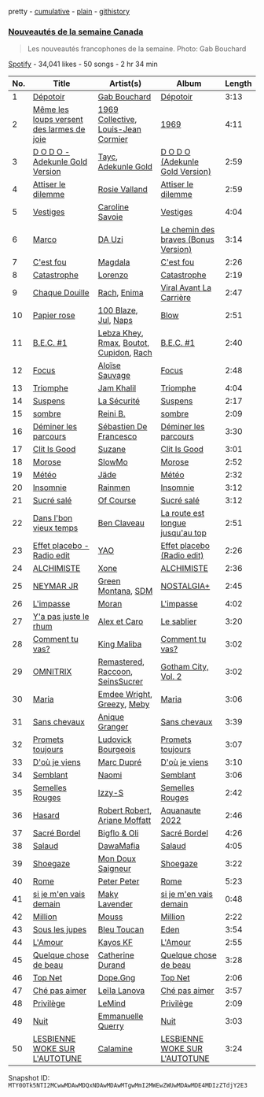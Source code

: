 pretty - [cumulative](/playlists/cumulative/37i9dQZF1DX9SvXmR7wQty.md) - [plain](/playlists/plain/37i9dQZF1DX9SvXmR7wQty) - [githistory](https://github.githistory.xyz/mackorone/spotify-playlist-archive/blob/main/playlists/plain/37i9dQZF1DX9SvXmR7wQty)

### [Nouveautés de la semaine Canada](https://open.spotify.com/playlist/37i9dQZF1DX9SvXmR7wQty)

> Les nouveautés francophones de la semaine\. Photo: Gab Bouchard

[Spotify](https://open.spotify.com/user/spotify) - 34,041 likes - 50 songs - 2 hr 34 min

| No. | Title | Artist(s) | Album | Length |
|---|---|---|---|---|
| 1 | [Dépotoir](https://open.spotify.com/track/7HabPxO3C9KQBQGEhepYNh) | [Gab Bouchard](https://open.spotify.com/artist/0J0nIuBa8qMlDnlS5QrkiP) | [Dépotoir](https://open.spotify.com/album/6kOh93M2REASQ1GF8Hbf26) | 3:13 |
| 2 | [Même les loups versent des larmes de joie](https://open.spotify.com/track/0CwmdepOxdzJuRwtRVbmVi) | [1969 Collective](https://open.spotify.com/artist/4pSblOY5JbkH00p2q8VQYL), [Louis\-Jean Cormier](https://open.spotify.com/artist/6ZsvBr9pLJY16NqVRKO88G) | [1969](https://open.spotify.com/album/2NEtbWNxBAfOjMf0WPV38q) | 4:11 |
| 3 | [D O D O \- Adekunle Gold Version](https://open.spotify.com/track/5F9F0SxcAM9bCVyi00tL0W) | [Tayc](https://open.spotify.com/artist/7gU9VyFRN3JWPJ5oHOil60), [Adekunle Gold](https://open.spotify.com/artist/2IK173RXLiCSQ8fhDlAb3s) | [D O D O \(Adekunle Gold Version\)](https://open.spotify.com/album/49s1JEe2mCLJMAVtMplzJo) | 2:59 |
| 4 | [Attiser le dilemme](https://open.spotify.com/track/1gHoumFURkkUQdnMG2Qp2Q) | [Rosie Valland](https://open.spotify.com/artist/4lJWbDc6yz6JDL99fbSq5C) | [Attiser le dilemme](https://open.spotify.com/album/5h8BR1RGfnFOyKwCKStdGG) | 2:59 |
| 5 | [Vestiges](https://open.spotify.com/track/3g9TLqhjedn7lHKd1E1rBq) | [Caroline Savoie](https://open.spotify.com/artist/0XTtTfY9lTNs1wPgpICfBb) | [Vestiges](https://open.spotify.com/album/4fqmaHHAlnPDNc8FyTzVXv) | 4:04 |
| 6 | [Marco](https://open.spotify.com/track/4s45vgvEA4Fcpf1lqggrVB) | [DA Uzi](https://open.spotify.com/artist/3xEJ7cDz5rdg6VM8E6Mqhf) | [Le chemin des braves \(Bonus Version\)](https://open.spotify.com/album/4IA8TIzrHDnO4EbXkXokKS) | 3:14 |
| 7 | [C'est fou](https://open.spotify.com/track/6tgZW0K8UrxaX3BUGtbYen) | [Magdala](https://open.spotify.com/artist/3uadfXnnMTKpzaGo96mRFz) | [C'est fou](https://open.spotify.com/album/46pIqjkRvy8s63XDMWdOw9) | 2:26 |
| 8 | [Catastrophe](https://open.spotify.com/track/6tcfHV14tqo6SyQZRX8g5A) | [Lorenzo](https://open.spotify.com/artist/62zLrboqOTPyozwi721CVy) | [Catastrophe](https://open.spotify.com/album/0day1QttMp2pujmPZA62Yw) | 2:19 |
| 9 | [Chaque Douille](https://open.spotify.com/track/5VXekSKXEpZZxaSSqVebFB) | [Rach](https://open.spotify.com/artist/1Qyyc7H8E9gI5nEjWTQk7n), [Enima](https://open.spotify.com/artist/47cHAE0NFwzGOlc3L4oszT) | [Viral Avant La Carrière](https://open.spotify.com/album/42OsuC1KTnlfkSF5KlMgUW) | 2:47 |
| 10 | [Papier rose](https://open.spotify.com/track/1aRvYNhG8UWZoKOacSjkfJ) | [100 Blaze](https://open.spotify.com/artist/0JxUh8qDlG3xflSV9Of500), [Jul](https://open.spotify.com/artist/3IW7ScrzXmPvZhB27hmfgy), [Naps](https://open.spotify.com/artist/6W5uA6CNMf3hd2j4a2XWCx) | [Blow](https://open.spotify.com/album/1VLRTBE1ppxnbxSwOFtwq1) | 2:51 |
| 11 | [B.E.C\. \#1](https://open.spotify.com/track/6WFSb72vg84uIJRO9HrBA1) | [Lebza Khey](https://open.spotify.com/artist/6oW3oCa9th1gUBNkI1LnGA), [Rmax](https://open.spotify.com/artist/1T3SPxUzMi2bt89Ux9A8U9), [Boutot](https://open.spotify.com/artist/7HFhi8w52p30roEfUmV7Mh), [Cupidon](https://open.spotify.com/artist/5iLIhZFtUFijzNwplwZtlV), [Rach](https://open.spotify.com/artist/1Qyyc7H8E9gI5nEjWTQk7n) | [B.E.C\. \#1](https://open.spotify.com/album/455m0pT555O6PaVpMYRN9h) | 2:40 |
| 12 | [Focus](https://open.spotify.com/track/64PU8rTy4xLgOVaea3U7bq) | [Aloïse Sauvage](https://open.spotify.com/artist/5LYSuLVsB6OVxkDY107AyQ) | [Focus](https://open.spotify.com/album/70IMg0I6RndR161BsTJvrJ) | 2:48 |
| 13 | [Triomphe](https://open.spotify.com/track/4PaVygkVBqsBEu8BTfvhDp) | [Jam Khalil](https://open.spotify.com/artist/0pQTmAZD71vfB70Jn3Yzh8) | [Triomphe](https://open.spotify.com/album/2ApDsFVuNCll7S4bEQMA7C) | 4:04 |
| 14 | [Suspens](https://open.spotify.com/track/2AjwRb6sbTZLgsqbdPebd5) | [La Sécurité](https://open.spotify.com/artist/5ijO3JnnKpoAOTU4QaDgdW) | [Suspens](https://open.spotify.com/album/46B7Uw97E93BgaBrEtGOiF) | 2:17 |
| 15 | [sombre](https://open.spotify.com/track/3iWGCdbQ0zNevbqjYjKOVE) | [Reini B.](https://open.spotify.com/artist/2oElbvCLsAPc4U4Lz3xrWC) | [sombre](https://open.spotify.com/album/5CaznJH7k2k76W5N3Sr7bv) | 2:09 |
| 16 | [Déminer les parcours](https://open.spotify.com/track/4cb7BxGXeyNWAlj17KRhbi) | [Sébastien De Francesco](https://open.spotify.com/artist/2fi2FK4MsMHjtVlNW47LTO) | [Déminer les parcours](https://open.spotify.com/album/4bZaN0qJ6Jk55fpwqATClV) | 3:30 |
| 17 | [Clit Is Good](https://open.spotify.com/track/162VxrGfWcY4uE0LW6jbeQ) | [Suzane](https://open.spotify.com/artist/00CTomLgA78xvwEwL0woWx) | [Clit Is Good](https://open.spotify.com/album/1MzcGJruvNRVX49q5ZR9wt) | 3:01 |
| 18 | [Morose](https://open.spotify.com/track/0rqjugMSL8UyP5sktGr8OT) | [SlowMo](https://open.spotify.com/artist/0VOiMmQUFZsXTyOIE8wob5) | [Morose](https://open.spotify.com/album/1lFxvzoDAsPSrHiLHgC280) | 2:52 |
| 19 | [Météo](https://open.spotify.com/track/0Ynw7RXjW3LMNN5niLnIBb) | [Jäde](https://open.spotify.com/artist/52CEzAtIDEJInO8yL0blFB) | [Météo](https://open.spotify.com/album/4QTDFBSQCU6BLq5NHR3lXS) | 2:32 |
| 20 | [Insomnie](https://open.spotify.com/track/796wDfpMVf6AclNfs8w5gm) | [Rainmen](https://open.spotify.com/artist/6jO6wTP1F8pJ6XEUBYTs7z) | [Insomnie](https://open.spotify.com/album/5qGeFK5yQOW0a28H8YnnVf) | 3:12 |
| 21 | [Sucré salé](https://open.spotify.com/track/13GYItYsEpYNQyTzmLG0Pe) | [Of Course](https://open.spotify.com/artist/70ZDhrqoXsWhA23HgtYp9w) | [Sucré salé](https://open.spotify.com/album/66JXzIZeS6SfDD6S5vvDGU) | 3:12 |
| 22 | [Dans l'bon vieux temps](https://open.spotify.com/track/47ziVutbYvEpbNr2uJj27v) | [Ben Claveau](https://open.spotify.com/artist/67R1we2Xuxf4fwUewcFQwq) | [La route est longue jusqu'au top](https://open.spotify.com/album/6MC5y0S4KXafxGhM2Bk2Mm) | 2:51 |
| 23 | [Effet placebo \- Radio edit](https://open.spotify.com/track/0ABn6ncEQb4KEkFeKabDFm) | [YAO](https://open.spotify.com/artist/5PNm0NnKcFtEKVGlOTWSPT) | [Effet placebo \(Radio edit\)](https://open.spotify.com/album/7ulaVYY2HikloVfJyCcdbv) | 2:26 |
| 24 | [ALCHIMISTE](https://open.spotify.com/track/7qECazkIfcZ06HgjDRMwfr) | [Xone](https://open.spotify.com/artist/68TAqd3LgdVtgRez3IEwra) | [ALCHIMISTE](https://open.spotify.com/album/5gBZKJpC0M4qU66QkFPMkc) | 2:36 |
| 25 | [NEYMAR JR](https://open.spotify.com/track/3ejRaW9IZCWkr15JN2OpQO) | [Green Montana](https://open.spotify.com/artist/0zhMujl1yB8pkB023Qm4Y2), [SDM](https://open.spotify.com/artist/0LKAV3zJ8a8AIGnyc5OvfB) | [NOSTALGIA+](https://open.spotify.com/album/6ZINcIMQXxeGL6hvC7nG75) | 2:45 |
| 26 | [L'impasse](https://open.spotify.com/track/1zXz9HAxMVvqnVRED2PQXy) | [Moran](https://open.spotify.com/artist/1tJxanDuDZ2DWpBYxDH8Qm) | [L'impasse](https://open.spotify.com/album/2pQ4KWozkrWLmCXFeJJWJf) | 4:02 |
| 27 | [Y'a pas juste le rhum](https://open.spotify.com/track/22cJLwgsY41vphEpXMOOWv) | [Alex et Caro](https://open.spotify.com/artist/6LuAYRiUw3vfGV3c4obH56) | [Le sablier](https://open.spotify.com/album/6ONB5SVMZACMuKhe1Jn79h) | 3:20 |
| 28 | [Comment tu vas?](https://open.spotify.com/track/3KsUnYbPcOMHetYdc3ftlZ) | [King Maliba](https://open.spotify.com/artist/5qdNvzjfLvWUkcbWVjuu08) | [Comment tu vas?](https://open.spotify.com/album/7GdSUvEjuoeKPF03foQpeD) | 3:02 |
| 29 | [OMNITRIX](https://open.spotify.com/track/5WXWI9fRppzSgWE5pApBFw) | [Remastered](https://open.spotify.com/artist/6uvSVi5xnoa5UyD4E5Ik7r), [Raccoon](https://open.spotify.com/artist/7nzgBxjw2Co88MGWjMnl4c), [SeinsSucrer](https://open.spotify.com/artist/6AFFCSzexIvA2fBeEpe0nP) | [Gotham City, Vol\. 2](https://open.spotify.com/album/36HWAmjGmZAyphAIhQ2yTg) | 3:02 |
| 30 | [Maria](https://open.spotify.com/track/4vpcOVHnCRPIad8FKyH53Y) | [Emdee Wright](https://open.spotify.com/artist/50SF31aNJBDSkemiyZVXc9), [Greezy](https://open.spotify.com/artist/1zZ9nySaVJp9srjS4Cd1hr), [Meby](https://open.spotify.com/artist/2k8QRKAFZnIpCtAcDxelkq) | [Maria](https://open.spotify.com/album/7kn2mXDsAPSLKlZjpERX52) | 3:06 |
| 31 | [Sans chevaux](https://open.spotify.com/track/7JpH5xbeuCINtcAGudGkLi) | [Anique Granger](https://open.spotify.com/artist/04KkLThEnQyAfCB2hkFdK9) | [Sans chevaux](https://open.spotify.com/album/3CTcUg5hCRyS722rViNpvv) | 3:39 |
| 32 | [Promets toujours](https://open.spotify.com/track/4a5VFLISa8vPLYrZQhHFta) | [Ludovick Bourgeois](https://open.spotify.com/artist/0cv8lN7deJS8xeHJqPf4Ay) | [Promets toujours](https://open.spotify.com/album/64zCH18RQDUIW9BBOTLpvw) | 3:07 |
| 33 | [D'où je viens](https://open.spotify.com/track/7bOxmTk7Fg2b1xzstCa3Tx) | [Marc Dupré](https://open.spotify.com/artist/6JhWoD4lxBqIkSYfhrWMDx) | [D'où je viens](https://open.spotify.com/album/57peXaM4Kp8LG6USJQ6ue5) | 3:10 |
| 34 | [Semblant](https://open.spotify.com/track/3FNMxPJ85bFP2MGJyedZqB) | [Naomi](https://open.spotify.com/artist/7kCkigPAOvUemaGziItnCo) | [Semblant](https://open.spotify.com/album/1t3VYcOEPrrXHwVuIA8MY5) | 3:06 |
| 35 | [Semelles Rouges](https://open.spotify.com/track/3dz6pALqpl62Z62mg2P4ng) | [Izzy\-S](https://open.spotify.com/artist/76DXtaWMXZQbRZUHkQEdDQ) | [Semelles Rouges](https://open.spotify.com/album/67RgrQJcw4cjWoSPy2g15C) | 2:42 |
| 36 | [Hasard](https://open.spotify.com/track/3eA6tASUAMFnKvez5lYbc4) | [Robert Robert](https://open.spotify.com/artist/2IzC3vT8yHOZ3Ne5HYQfM3), [Ariane Moffatt](https://open.spotify.com/artist/5x9UA1g9OYt1wCyPb0YN8l) | [Aquanaute 2022](https://open.spotify.com/album/1Jw4DcGWjCB7CMBXG50Zaa) | 2:46 |
| 37 | [Sacré Bordel](https://open.spotify.com/track/4jp2u0M51xHAVACTTKnGWu) | [Bigflo & Oli](https://open.spotify.com/artist/5mmEMfYChd6MImBagU7zCs) | [Sacré Bordel](https://open.spotify.com/album/1THFhj3gfKv5LwLrMqjOtf) | 4:26 |
| 38 | [Salaud](https://open.spotify.com/track/6tjy1Hee6UYCBiBYxNiLJ3) | [DawaMafia](https://open.spotify.com/artist/5yhoElw9gCKKsOAK1mmgHJ) | [Salaud](https://open.spotify.com/album/3fPTu8fL4vArZUEmc3nliD) | 4:05 |
| 39 | [Shoegaze](https://open.spotify.com/track/4HnwC68UiMaX7hRZwAow5d) | [Mon Doux Saigneur](https://open.spotify.com/artist/7uRYXdN5CZeHV5nYOGol9x) | [Shoegaze](https://open.spotify.com/album/22JJoxp8HZSE0KNKRDLpBG) | 3:22 |
| 40 | [Rome](https://open.spotify.com/track/185RE28Qi77f6GnHYaPkpr) | [Peter Peter](https://open.spotify.com/artist/52NQGJWKvdWMbKxThs2fNC) | [Rome](https://open.spotify.com/album/58BmzL3226C7UsG9AYORDW) | 5:23 |
| 41 | [si je m'en vais demain](https://open.spotify.com/track/0Ztg2dW1KiyBI46R7D3MbY) | [Maky Lavender](https://open.spotify.com/artist/7MdVBhgLJFByn0NuiMWwQ6) | [si je m'en vais demain](https://open.spotify.com/album/5uO1pQW7JMwVlwd0PbVsIE) | 0:48 |
| 42 | [Million](https://open.spotify.com/track/4p6alDHcmLYFP9F2fym7o3) | [Mouss](https://open.spotify.com/artist/7D4rgoFxldk2wari7UObNY) | [Million](https://open.spotify.com/album/2JoVMQkDFadGmn29eIpOFR) | 2:22 |
| 43 | [Sous les jupes](https://open.spotify.com/track/4vAwwCBbHW4SwXBIZ2qEIh) | [Bleu Toucan](https://open.spotify.com/artist/3lv9GfkVw9I9X4Rgtf2o4r) | [Eden](https://open.spotify.com/album/2yRMCemIzq1YWHpgkwvSra) | 3:54 |
| 44 | [L'Amour](https://open.spotify.com/track/7Hh67FpP9rDPk93a27CVd1) | [Kayos KF](https://open.spotify.com/artist/6sAVp1U2N61SR2o6BtAwMC) | [L'Amour](https://open.spotify.com/album/0tNnoimq7aNxyC1FoA3X1F) | 2:55 |
| 45 | [Quelque chose de beau](https://open.spotify.com/track/2SAAhzhAr2zntNxLIvD0wf) | [Catherine Durand](https://open.spotify.com/artist/5AmMLTm7GBQ5AHCGioFshD) | [Quelque chose de beau](https://open.spotify.com/album/2vlQb0SMJmwhSTDsRUKD18) | 3:28 |
| 46 | [Top Net](https://open.spotify.com/track/0axAkKSHUtkcjYZwijiQFl) | [Dope.Gng](https://open.spotify.com/artist/3GrmxSIFXZLdfdGkk28sVE) | [Top Net](https://open.spotify.com/album/4yCrE37yg9faqk3SHfaHQz) | 2:06 |
| 47 | [Ché pas aimer](https://open.spotify.com/track/5JBHKiz1B3sSNvHtYOd36m) | [Leïla Lanova](https://open.spotify.com/artist/6vZaYrTbNPdkcxTBwfj9dI) | [Ché pas aimer](https://open.spotify.com/album/1DJmWokEMleQgnprdIloiM) | 3:57 |
| 48 | [Privilège](https://open.spotify.com/track/51MahjAKXpmGrM6npy99fa) | [LeMind](https://open.spotify.com/artist/3PZuIxHVPdduhzcP78mmlW) | [Privilège](https://open.spotify.com/album/2IDpUnDHuGRm6tNM75rb6G) | 2:09 |
| 49 | [Nuit](https://open.spotify.com/track/6mz6BXD2buUl5f8dngL9DH) | [Emmanuelle Querry](https://open.spotify.com/artist/332bgqbid7rQBvqcuTObcI) | [Nuit](https://open.spotify.com/album/2I8svUiy9H9b4IIAZKfTtj) | 3:03 |
| 50 | [LESBIENNE WOKE SUR L'AUTOTUNE](https://open.spotify.com/track/7hElxwN1zI3SLAOh6aX2uD) | [Calamine](https://open.spotify.com/artist/1eYuV6IDT7vYuBdIF0SgjJ) | [LESBIENNE WOKE SUR L'AUTOTUNE](https://open.spotify.com/album/6mKwEJV5F4DqilpZaJMS0N) | 3:24 |

Snapshot ID: `MTY0OTk5NTI2MCwwMDAwMDQxNDAwMDAwMTgwMmI2MWEwZWUwMDAwMDE4MDIzZTdjY2E3`
